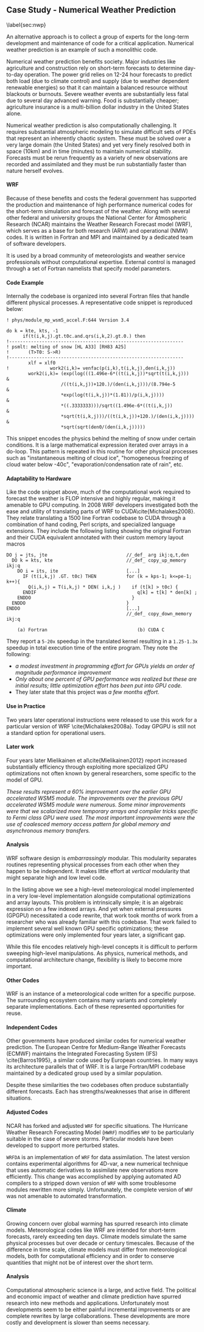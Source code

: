 
Case Study - Numerical Weather Prediction
-----------------------------------------

\label{sec:nwp}

An alternative approach is to collect a group of experts for the long-term development and maintenance of code for a critical application.  Numerical weather prediction is an example of such a monolithic code. 

Numerical weather prediction benefits society.  Major industries like agriculture and construction rely on short-term forecasts to determine day-to-day operation.  The power grid relies on 12-24 hour forecasts to predict both load (due to climate control) and supply (due to weather dependent renewable energies) so that it can maintain a balanced resource without blackouts or burnouts.  Severe weather events are substantially less fatal due to several day advanced warning.  Food is substantially cheaper; agriculture insurance is a multi-billion dollar industry in the United States alone.

Numerical weather prediction is also computationally challenging.  It requires substantial atmospheric modeling to simulate difficult sets of PDEs that represent an inherently chaotic system.  These must be solved over a very large domain (the United States) and yet very finely resolved both in space (10km) and in time (minutes) to maintain numerical stability.  Forecasts must be rerun frequently as a variety of new observations are recorded and assimilated and they must be run substantially faster than nature herself evolves.

#### WRF

Because of these benefits and costs the federal government has supported the production and maintenance of high performance numerical codes for the short-term simulation and forecast of the weather.  Along with several other federal and university groups the National Center for Atmospheric Research (NCAR) maintains the Weather Research Forecast model (WRF), which serves as a base for both research (ARW) and operational (NMW) codes.  It is written in Fortran and MPI and maintained by a dedicated team of software developers.

It is used by a broad community of meteorologists and weather service professionals without computational expertise.  External control is managed through a set of Fortran namelists that specify model parameters.


#### Code Example

Internally the codebase is organized into several Fortran files that handle different physical processes.  A representative code snippet is reproduced below:

~~~~~~~~Fortran
! phys/module_mp_wsm5_accel.F:644 Version 3.4

do k = kte, kts, -1
      if(t(i,k,j).gt.t0c.and.qrs(i,k,2).gt.0.) then
!----------------------------------------------------------------
! psmlt: melting of snow [HL A33] [RH83 A25]
!       (T>T0: S->R)
!----------------------------------------------------------------
        xlf = xlf0
!               work2(i,k)= venfac(p(i,k),t(i,k,j),den(i,k,j))
        work2(i,k)= (exp(log(((1.496e-6*((t(i,k,j))*sqrt(t(i,k,j)))    &
                    /((t(i,k,j))+120.)/(den(i,k,j)))/(8.794e-5         &
                    *exp(log(t(i,k,j))*(1.81))/p(i,k,j))))             &
                    *((.3333333)))/sqrt((1.496e-6*((t(i,k,j))          &
                    *sqrt(t(i,k,j)))/((t(i,k,j))+120.)/(den(i,k,j))))  &
                    *sqrt(sqrt(den0/(den(i,k,j)))))
~~~~~~~~~

This snippet encodes the physics behind the melting of snow under certain conditions.  It is a large mathematical expression iterated over arrays in a do-loop.  This pattern is repeated in this routine for other physical processes such as "instantaneous melting of cloud ice", "homogeneous freezing of cloud water below -40c", "evaporation/condensation rate of rain", etc. 


#### Adaptability to Hardware

Like the code snippet above, much of the computational work required to forecast the weather is FLOP intensive and highly regular, making it amenable to GPU computing.  In 2008 WRF developers investigated both the ease and utility of translating parts of WRF to CUDA\cite{Michalakes2008}.  They relate translating a 1500 line Fortran codebase to CUDA through a combination of hand coding, Perl scripts, and specialized language extensions.  They include the following listing showing the original Fortran and their CUDA equivalent annotated with their custom memory layout macros

    DO j = jts, jte                             //_def_ arg ikj:q,t,den 
      DO k = kts, kte                           //_def_ copy_up_memory ikj:q 
        DO i = its, ite                         [...]
          IF (t(i,k,j) .GT. t0c) THEN           for (k = kps-1; k<=pe-1; k++){
            Q(i,k,j) = T(i,k,j) * DEN( i,k,j )    if (t[k] > t0c) {
          ENDIF                                     q[k] = t[k] * den[k] ;
        ENDDO                                     }
      ENDDO                                     }
    ENDDO                                       [...]
                                                //_def_ copy_down_memory ikj:q

        (a) Fortran                                 (b) CUDA C

They report a `5-20x` speedup in the translated kernel resulting in a `1.25-1.3x` speedup in total execution time of the entire program.  They note the following:

*   *a modest investment in programming effort for GPUs yields an order of magnitude performance improvement*
*   *Only about one percent of GPU performance was realized but these are initial results; little optimization effort has been put into GPU code.*
*   They later state that this project was *a few months effort*.

#### Use in Practice

Two years later operational instructions were released to use this work for a particular version of WRF \cite{Michalakes2008a}.  Today GPGPU is still not a standard option for operational users.


#### Later work

Four years later Mielikainen et al\cite{Mielikainen2012} report increased substantially efficiency through exploiting more specialized GPU optimizations not often known by general researchers, some specific to the model of GPU.

*These results represent a 60% improvement over the earlier GPU accelerated WSM5 module. The improvements over the previous GPU accelerated WSM5 module were numerous. Some minor improvements were that we scalarized more temporary arrays and compiler tricks specific to Fermi class GPU were used. The most important improvements were the use of coalesced memory access pattern for global memory and asynchronous memory transfers.*

#### Analysis

WRF software design is *embarrassingly* modular.  This modularity separates routines representing physical processes from each other when they happen to be independent.  It makes little effort at *vertical* modularity that might separate high and low level code.

In the listing above we see a high-level meteorological model implemented in a very low-level implementation alongside computational optimizations and array layouts.  This problem is intrinsically simple; it is an algebraic expression on a few indexed arrays.  And yet when external pressures (GPGPU) necessitated a code rewrite, that work took months of work from a researcher who was already familiar with this codebase.  That work failed to implement several well known GPU specific optimizations; these optimizations were only implemented four years later, a significant gap.

While this file encodes relatively high-level concepts it is difficult to perform sweeping high-level manipulations.  As physics, numerical methods, and computational architecture change, flexibility is likely to become more important.


#### Other Codes

WRF is an instance of a meteorological code written for a specific purpose.  The surrounding ecosystem contains many variants and completely separate implementations.  Each of these represented opportunities for reuse.

#### Independent Codes

Other governments have produced similar codes for numerical weather prediction.   The European Centre for Medium-Range Weather Forecasts (ECMWF) maintains the Integrated Forecasting System (IFS) \cite{Barros1995}, a similar code used by European countries.  In many ways its architecture parallels that of WRF.  It is a large Fortran/MPI codebase maintained by a dedicated group used by a similar population.  

Despite these similarities the two codebases often produce substantially different forecasts.  Each has strengths/weaknesses that arise in different situations.

#### Adjusted Codes

NCAR has forked and adjusted `WRF` for specific situations.  The Hurricane Weather Research Forecasting Model (`HWRF`) modifies `WRF` to be particularly suitable in the case of severe storms.  Particular models have been developed to support more perturbed states.

`WRFDA` is an implementation of `WRF` for data assimilation.  The latest version contains experimental algorithms for 4D-var, a new numerical technique that uses automatic derivatives to assimilate new observations more efficiently.  This change was accomplished by applying automated AD compilers to a stripped down version of `WRF` with some troublesome modules rewritten more simply.  Unfortunately, the complete version of `WRF` was not amenable to automated transformation.

#### Climate

Growing concern over global warming has spurred research into climate models.  Meteorological codes like WRF are intended for short-term forecasts, rarely exceeding ten days.  Climate models simulate the same physical processes but over decade or century timescales.  Because of the difference in time scale, climate models must differ from meteorological models, both for computational efficiency and in order to conserve quantities that might not be of interest over the short term.

#### Analysis

Computational atmospheric science is a large, and active field.  The political and economic impact of weather and climate prediction have spurred research into new methods and applications.  Unfortunately most developments seem to be either painful incremental improvements or are complete rewrites by large collaborations.  These developments are more costly and development is slower than seems necessary.
